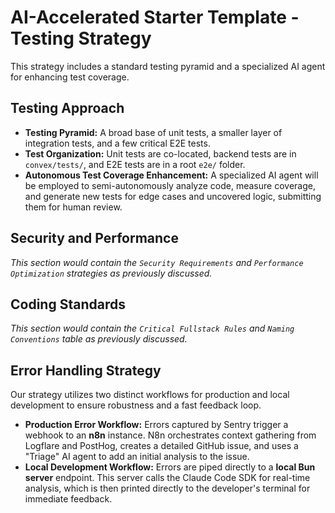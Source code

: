 # AI-Accelerated Starter Template - Testing Strategy

This strategy includes a standard testing pyramid and a specialized AI agent for enhancing test coverage.

## Testing Approach

* **Testing Pyramid:** A broad base of unit tests, a smaller layer of integration tests, and a few critical E2E tests.
* **Test Organization:** Unit tests are co-located, backend tests are in `convex/tests/`, and E2E tests are in a root `e2e/` folder.
* **Autonomous Test Coverage Enhancement:** A specialized AI agent will be employed to semi-autonomously analyze code, measure coverage, and generate new tests for edge cases and uncovered logic, submitting them for human review.

## Security and Performance

*This section would contain the `Security Requirements` and `Performance Optimization` strategies as previously discussed.*

## Coding Standards

*This section would contain the `Critical Fullstack Rules` and `Naming Conventions` table as previously discussed.*

## Error Handling Strategy

Our strategy utilizes two distinct workflows for production and local development to ensure robustness and a fast feedback loop.

* **Production Error Workflow:** Errors captured by Sentry trigger a webhook to an **n8n** instance. N8n orchestrates context gathering from Logflare and PostHog, creates a detailed GitHub issue, and uses a "Triage" AI agent to add an initial analysis to the issue.
* **Local Development Workflow:** Errors are piped directly to a **local Bun server** endpoint. This server calls the Claude Code SDK for real-time analysis, which is then printed directly to the developer's terminal for immediate feedback.
